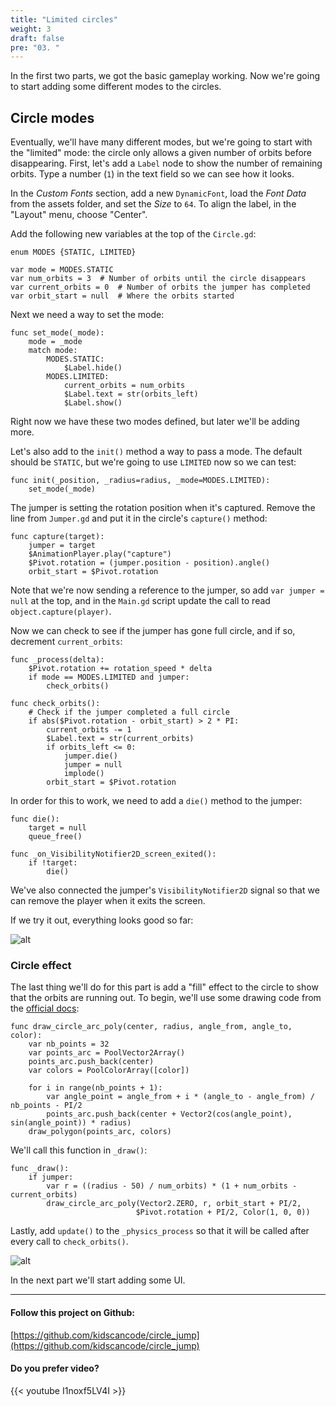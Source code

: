 ```yaml
---
title: "Limited circles"
weight: 3
draft: false
pre: "03. "
---
```


In the first two parts, we got the basic gameplay working. Now we're going to start adding some different modes to the circles.

## Circle modes

Eventually, we'll have many different modes, but we're going to start with the "limited" mode: the circle only allows a given number of orbits before disappearing. First, let's add a `Label` node to show the number of remaining orbits. Type a number (`1`) in the text field so we can see how it looks.

In the _Custom Fonts_ section, add a new `DynamicFont`, load the _Font Data_ from the assets folder, and set the _Size_ to `64`. To align the label, in the "Layout" menu, choose "Center".

Add the following new variables at the top of the `Circle.gd`:

```gdscript
enum MODES {STATIC, LIMITED}

var mode = MODES.STATIC
var num_orbits = 3  # Number of orbits until the circle disappears
var current_orbits = 0  # Number of orbits the jumper has completed
var orbit_start = null  # Where the orbits started
```

Next we need a way to set the mode:

```gdscript
func set_mode(_mode):
    mode = _mode
    match mode:
        MODES.STATIC:
            $Label.hide()
        MODES.LIMITED:
            current_orbits = num_orbits
            $Label.text = str(orbits_left)
            $Label.show()
```

Right now we have these two modes defined, but later we'll be adding more.

Let's also add to the `init()` method a way to pass a mode. The default should be `STATIC`, but we're going to use `LIMITED` now so we can test:

```gdscript
func init(_position, _radius=radius, _mode=MODES.LIMITED):
    set_mode(_mode)
```

The jumper is setting the rotation position when it's captured. Remove the line from `Jumper.gd` and put it in the circle's `capture()` method:

```gdscript
func capture(target):
    jumper = target
    $AnimationPlayer.play("capture")
    $Pivot.rotation = (jumper.position - position).angle()
    orbit_start = $Pivot.rotation
```

Note that we're now sending a reference to the jumper, so add `var jumper = null` at the top, and in the `Main.gd` script update the call to read `object.capture(player)`.

Now we can check to see if the jumper has gone full circle, and if so, decrement `current_orbits`:

```gdscript
func _process(delta):
    $Pivot.rotation += rotation_speed * delta
    if mode == MODES.LIMITED and jumper:
        check_orbits()

func check_orbits():
    # Check if the jumper completed a full circle
    if abs($Pivot.rotation - orbit_start) > 2 * PI:
        current_orbits -= 1
        $Label.text = str(current_orbits)
        if orbits_left <= 0:
            jumper.die()
            jumper = null
            implode()
        orbit_start = $Pivot.rotation
```

In order for this to work, we need to add a `die()` method to the jumper:

```gdscript
func die():
    target = null
    queue_free()

func _on_VisibilityNotifier2D_screen_exited():
    if !target:
        die()
```

We've also connected the jumper's `VisibilityNotifier2D` signal so that we can remove the player when it exits the screen.

If we try it out, everything looks good so far:

![alt](/godot_recipes/img/cj_03_01.gif)

### Circle effect

The last thing we'll do for this part is add a "fill" effect to the circle to show that the orbits are running out. To begin, we'll use some drawing code from the [official docs](https://docs.godotengine.org/en/latest/tutorials/2d/custom_drawing_in_2d.html#arc-polygon-function):


```gdscript
func draw_circle_arc_poly(center, radius, angle_from, angle_to, color):
    var nb_points = 32
    var points_arc = PoolVector2Array()
    points_arc.push_back(center)
    var colors = PoolColorArray([color])

    for i in range(nb_points + 1):
        var angle_point = angle_from + i * (angle_to - angle_from) / nb_points - PI/2
        points_arc.push_back(center + Vector2(cos(angle_point), sin(angle_point)) * radius)
    draw_polygon(points_arc, colors)
```

We'll call this function in `_draw()`:

```gdscript
func _draw():
    if jumper:
        var r = ((radius - 50) / num_orbits) * (1 + num_orbits - current_orbits)
        draw_circle_arc_poly(Vector2.ZERO, r, orbit_start + PI/2,
                            $Pivot.rotation + PI/2, Color(1, 0, 0))
```

Lastly, add `update()` to the `_physics_process` so that it will be called after every call to `check_orbits()`.

![alt](/godot_recipes/img/cj_03_02.gif)

In the next part we'll start adding some UI.

----------

#### Follow this project on Github:

[https://github.com/kidscancode/circle_jump](https://github.com/kidscancode/circle_jump)

#### Do you prefer video?

{{< youtube I1noxf5LV4I >}}